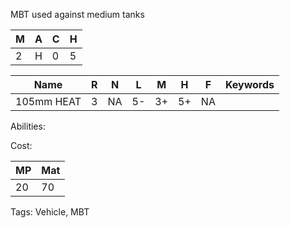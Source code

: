 MBT used against medium tanks 

| M   | A   | C   | H   |
| --- | --- | --- | --- |
| 2   | H   | 0   | 5   |

| Name       | R   | N   | L   | M   | H   | F   | Keywords |
| ---------- | --- | --- | --- | --- | --- | --- | -------- |
| 105mm HEAT | 3   | NA  | 5-  | 3+  | 5+  | NA  |          |

Abilities:



Cost:

| MP  | Mat |
| --- | --- |
| 20  | 70  |


Tags:
Vehicle, MBT
